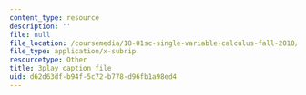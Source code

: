 ```yaml
---
content_type: resource
description: ''
file: null
file_location: /coursemedia/18-01sc-single-variable-calculus-fall-2010/d62d63dfb94f5c72b778d96fb1a98ed4_Pd2xP5zDsRw.vtt
file_type: application/x-subrip
resourcetype: Other
title: 3play caption file
uid: d62d63df-b94f-5c72-b778-d96fb1a98ed4
---
```

